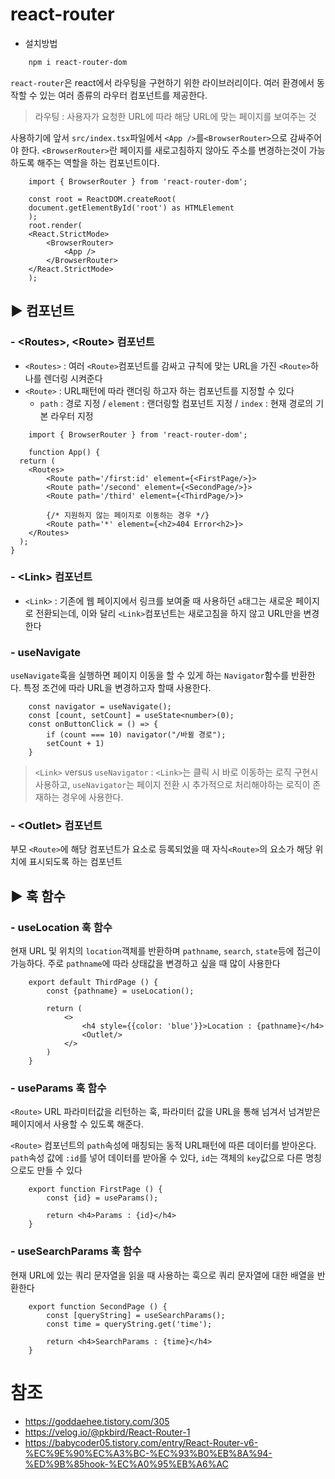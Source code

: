 # react-router

* 설치방법
```bash
    npm i react-router-dom
```

`react-router`은 react에서 라우팅을 구현하기 위한 라이브러리이다. 여러 환경에서 동작할 수 있는 여러 종류의 라우터 컴포넌트를 제공한다.

> 라우팅 : 사용자가 요청한 URL에 따라 해당 URL에 맞는 페이지를 보여주는 것

사용하기에 앞서 `src/index.tsx`파일에서 `<App />`를`<BrowserRouter>`으로 감싸주어야 한다. `<BrowserRouter>`란 페이지를 새로고침하지 않아도 주소를 변경하는것이 가능하도록 해주는 역할을 하는 컴포넌트이다. 

```tsx
    import { BrowserRouter } from 'react-router-dom';

    const root = ReactDOM.createRoot(
    document.getElementById('root') as HTMLElement
    );
    root.render(
    <React.StrictMode>
        <BrowserRouter>
            <App />
        </BrowserRouter>
    </React.StrictMode>
    );
```

## ▶ 컴포넌트

### - \<Routes\>, \<Route\> 컴포넌트

* `<Routes>` : 여러 `<Route>`컴포넌트를 감싸고 규칙에 맞는 URL을 가진 `<Route>`하나를 렌더링 시켜준다
* `<Route>` : URL패턴에 따라 랜더링 하고자 하는 컴포넌트를 지정할 수 있다
    * `path` : 경로 지정 / `element` : 랜더링할 컴포넌트 지정 / `index` : 현재 경로의 기본 라우터 지정

```tsx
    import { BrowserRouter } from 'react-router-dom';

    function App() {
  return (
    <Routes>
        <Route path='/first:id' element={<FirstPage/>}>  
        <Route path='/second' element={<SecondPage/>}>
        <Route path='/third' element={<ThirdPage/>}>

        {/* 지원하지 않는 페이지로 이동하는 경우 */}
        <Route path='*' element={<h2>404 Error<h2>}>
    </Routes>
  );
}
```

### - \<Link\> 컴포넌트

* `<Link>` : 기존에 웹 페이지에서 링크를 보여줄 때 사용하던 `a`태그는 새로운 페이지로 전환되는데, 이와 달리 `<Link>`컴포넌트는 새로고침을 하지 않고 URL만을 변경한다

### - useNavigate 

`useNavigate`훅을 실행하면 페이지 이동을 할 수 있게 하는 `Navigator`함수를 반환한다. 특정 조건에 따라 URL을 변경하고자 할때 사용한다.

```tsx
    const navigator = useNavigate();
    const [count, setCount] = useState<number>(0);
    const onButtonClick = () => {
        if (count === 10) navigator("/바뀔 경로");
        setCount + 1)
    }
```
> `<Link>` versus `useNavigator` : `<Link>`는 클릭 시 바로 이동하는 로직 구현시 사용하고, `useNavigator`는 페이지 전환 시 추가적으로 처리해야하는 로직이 존재하는 경우에 사용한다.

### - \<Outlet\> 컴포넌트

부모 `<Route>`에 해당 컴포넌트가 요소로 등록되었을 때 자식`<Route>`의 요소가 해당 위치에 표시되도록 하는 컴포넌트

## ▶ 훅 함수

### - useLocation 훅 함수

현재 URL 및 위치의 `location`객체를 반환하며 `pathname`, `search`, `state`등에 접근이 가능하다. 주로 `pathname`에 따라 상태값을 변경하고 싶을 때 많이 사용한다

```tsx
    export default ThirdPage () {
        const {pathname} = useLocation();

        return (
            <>
                <h4 style={{color: 'blue'}}>Location : {pathname}</h4>
                <Outlet/>
            </>
        )
    }
```

### - useParams 훅 함수

`<Route>` URL 파라미터값을 리턴하는 훅, 파라미터 값을 URL을 통해 넘겨서 넘겨받은 페이지에서 사용할 수 있도록 해준다. 

`<Route>` 컴포넌트의 `path`속성에 매칭되는 동적 URL패턴에 따른 데이터를 받아온다. `path`속성 값에 `:id`를 넣어 데이터를 받아올 수 있다, `id`는 객체의 `key`값으로 다른 명칭으로도 만들 수 있다

```tsx
    export function FirstPage () {
        const {id} = useParams();

        return <h4>Params : {id}</h4>
    }
```

### - useSearchParams 훅 함수

현재 URL에 있는 쿼리 문자열을 읽을 때 사용하는 훅으로 쿼리 문자열에 대한 배열을 반환한다

```tsx
    export function SecondPage () {
        const [queryString] = useSearchParams();
        const time = queryString.get('time');

        return <h4>SearchParams : {time}</h4>
    }
```

# 참조

* https://goddaehee.tistory.com/305
* https://velog.io/@pkbird/React-Router-1
* https://babycoder05.tistory.com/entry/React-Router-v6-%EC%9E%90%EC%A3%BC-%EC%93%B0%EB%8A%94-%ED%9B%85hook-%EC%A0%95%EB%A6%AC